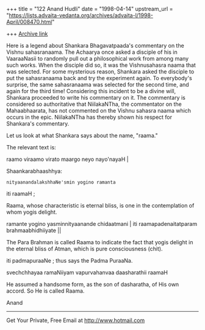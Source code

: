 +++
title = "122 Anand Hudli"
date = "1998-04-14"
upstream_url = "https://lists.advaita-vedanta.org/archives/advaita-l/1998-April/008470.html"

+++
[Archive link](https://lists.advaita-vedanta.org/archives/advaita-l/1998-April/008470.html)

 Here is a legend about Shankara Bhagavatpaada's commentary
 on the Vishnu sahasranaama. The Achaarya once asked a disciple
 of his in VaaraaNasii to randomly pull out a philosophical work
 from among many such works. When the disciple did so, it was
 the Vishnusahasra naama that was selected. For some mysterious
 reason, Shankara asked the disciple to put the sahasranaama
 back and try the experiment again. To everybody's surprise,
 the same sahasranaama was selected  for the second time, and
 again for the third time! Considering this incident to be a
 divine will, Shankara proceeded to write his commentary on it.
 The commentary is considered so authoritative that NiilakaNTha,
 the commentator on the Mahaabhaarata, has not commented on the
 Vishnu sahasra naama which occurs in the epic. NiilakaNTha has
 thereby shown his respect for Shankara's commentary.

 Let us look at what Shankara says about the name, "raama."

 The relevant text is:


 raamo viraamo virato
 maargo neyo nayo'nayaH |

 Shaankarabhaashhya:

    nityaanandalakshhaNe'smin yogino ramanta
  iti raamaH ;

 Raama, whose characteristic is eternal bliss, is one
 in  the contemplation of whom yogis delight.

  ramante yogino yasminnityaanande chidaatmani |
  iti raamapadenaitatparam brahmaabhidhiiyate ||

   The Para Brahman is called Raama to indicate the fact that
   yogis delight in the eternal bliss of Atman, which is pure
   consciousness (chit).

   iti padmapuraaNe ; thus says the Padma PuraaNa.

  svechchhayaa ramaNiiyam vapurvahanvaa daasharathii raamaH

  He assumed a handsome form, as the son of dasharatha, of
 His own accord. So He is called Raama.


 Anand




______________________________________________________
Get Your Private, Free Email at http://www.hotmail.com


